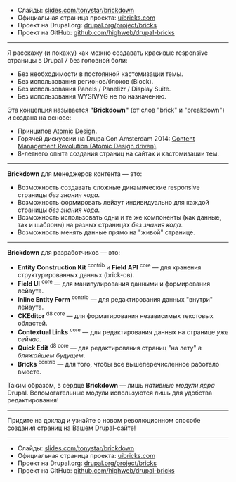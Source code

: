 * Слайды: [slides.com/tonystar/brickdown](http://slides.com/tonystar/brickdown/)
* Официальная страница проекта: [uibricks.com](https://uibricks.com/)
* Проект на Drupal.org: [drupal.org/project/bricks](https://www.drupal.org/project/bricks)
* Проект на GitHub: [github.com/highweb/drupal-bricks](https://github.com/highweb/drupal-bricks)

---------

Я расскажу (и покажу) как можно создавать красивые responsive страницы в Drupal 7 без головной боли:

* Без необходимости в постоянной кастомизации темы.
* Без использования регионов/блоков (Block).
* Без использования Panels / Panelizr / Display Suite.
* Без использования WYSIWYG не по назначению.

Эта концепция называется **"Brickdown"** (от слов "brick" и "breakdown") и создана на основе:

* Принципов [Atomic Design](http://bradfrost.com/blog/post/atomic-web-design/).
* Горячей дискуссии на DrupalCon Amsterdam 2014: [Content Management Revolution (Atomic Design driven)](https://amsterdam2014.drupal.org/bof/content-management-revolution-atomic-design-driven).
* 8-летнего опыта создания страниц на сайтах и кастомизации тем.

---------

**Brickdown** для менеджеров контента — это:

* Возможность создавать сложные динамические responsive страницы *без знания кода*.
* Возможность формировать лейаут индивидуально для каждой страницы *без знания кода*.
* Возможность использовать одни и те же компоненты (как данные, так и шаблоны) на разных страницах *без знания кода*.
* Возможность менять данные прямо на "живой" странице.

---------

**Brickdown** для разработчиков — это:

* **Entity Construction Kit** <sup>contrib</sup> и **Field API** <sup>core</sup> — для хранения структурированных данных (brick-ов).
* **Field UI** <sup>core</sup> — для манипулирования данными и формирования лейаута.
* **Inline Entity Form** <sup>contrib</sup> — для редактирования данных "внутри" лейаута.
* **СKEditor** <sup>d8 core</sup> — для форматирования независимых текстовых областей.
* **Contextual Links** <sup>core</sup> — для редактирования данных на странице *уже сейчас*.
* **Quick Edit** <sup>d8 core</sup> — для редактирования страниц "на лету" *в ближайшем будущем*.
* **Bricks** <sup>contrib</sup> — для того, чтобы все вышеперечисленное работало вместе.

Таким образом, в сердце **Brickdown** — лишь *нативные модули ядра* Drupal. Вспомогательные модули используются лишь для удобства редактирования!

---------

Придите на доклад и узнайте о новом революционном способе создания страниц на Вашем Drupal-сайте!

---------

* Слайды: [slides.com/tonystar/brickdown](http://slides.com/tonystar/brickdown/)
* Официальная страница проекта: [uibricks.com](https://uibricks.com/)
* Проект на Drupal.org: [drupal.org/project/bricks](https://www.drupal.org/project/bricks)
* Проект на GitHub: [github.com/highweb/drupal-bricks](https://github.com/highweb/drupal-bricks)

